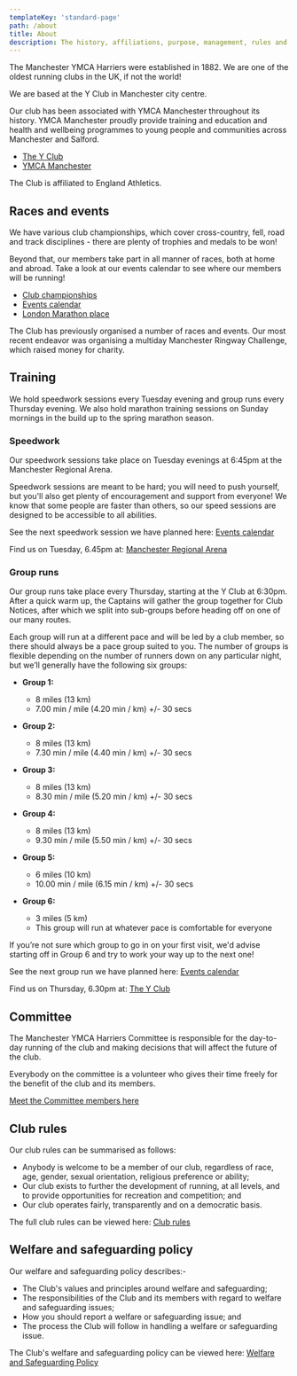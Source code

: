 ```yaml
---
templateKey: 'standard-page'
path: /about
title: About
description: The history, affiliations, purpose, management, rules and policies of the Manchester YMCA Harriers
---
```

The Manchester YMCA Harriers were established in 1882. We are one of the oldest running clubs in the UK, if not the world!

We are based at the Y Club in Manchester city centre.

Our club has been associated with YMCA Manchester throughout its history. YMCA Manchester proudly provide training and education and health and wellbeing programmes to young people and communities across Manchester and Salford.

* [The Y Club](https://www.yclub.org.uk)
* [YMCA Manchester](https://www.ymcamanchester.org.uk)

The Club is affiliated to England Athletics.

## Races and events

We have various club championships, which cover cross-country, fell, road and track disciplines - there are plenty of trophies and medals to be won!

Beyond that, our members take part in all manner of races, both at home and abroad. Take a look at our events calendar to see where our members will be running!

* [Club championships](/championships)
* [Events calendar](/events)
* [London Marathon place](/about/london-marathon-place)

The Club has previously organised a number of races and events. Our most recent endeavor was organising a multiday Manchester Ringway Challenge, which raised money for charity.

## Training

We hold speedwork sessions every Tuesday evening and group runs every Thursday evening. We also hold marathon training sessions on Sunday mornings in the build up to the spring marathon season.

### Speedwork

Our speedwork sessions take place on Tuesday evenings at 6:45pm at the Manchester Regional Arena.

Speedwork sessions are meant to be hard; you will need to push yourself, but you'll also get plenty of encouragement and support from everyone! We know that some people are faster than others, so our speed sessions are designed to be accessible to all abilities.

See the next speedwork session we have planned here: [Events calendar](/events)

Find us on Tuesday, 6.45pm at: [Manchester Regional Arena](/venues/manchester-regional-arena)

### Group runs

Our group runs take place every Thursday, starting at the Y Club at 6:30pm. After a quick warm up, the Captains will gather the group together for Club Notices, after which we split into sub-groups before heading off on one of our many routes.

Each group will run at a different pace and will be led by a club member, so there should always be a pace group suited to you. The number of groups is flexible depending on the number of runners down on any particular night, but we’ll generally have the following six groups:

* **Group 1:**
    * 8 miles (13 km)
    * 7.00 min / mile (4.20 min / km) +/- 30 secs

* **Group 2:**
    * 8 miles (13 km)
    * 7.30 min / mile (4.40 min / km) +/- 30 secs

* **Group 3:**
    * 8 miles (13 km)
    *  8.30 min / mile (5.20 min / km) +/- 30 secs

* **Group 4:**
    * 8 miles (13 km)
    * 9.30 min / mile (5.50 min / km) +/- 30 secs

* **Group 5:**
    * 6 miles (10 km)
    * 10.00 min / mile (6.15 min / km) +/- 30 secs

* **Group 6:**
    * 3 miles (5 km)
    * This group will run at whatever pace is comfortable for everyone

If you’re not sure which group to go in on your first visit, we'd advise starting off in Group 6 and try to work your way up to the next one!

See the next group run we have planned here: [Events calendar](/events)

Find us on Thursday, 6.30pm at: [The Y Club](/venues/the-y-club)

## Committee

The Manchester YMCA Harriers Committee is responsible for the day-to-day running of the club and making decisions that will affect the future of the club.

Everybody on the committee is a volunteer who gives their time freely for the benefit of the club and its members.

[Meet the Committee members here](/about/committee)

## Club rules

Our club rules can be summarised as follows:

* Anybody is welcome to be a member of our club, regardless of race, age, gender, sexual orientation, religious preference or ability;
* Our club exists to further the development of running, at all levels, and to provide opportunities for recreation and competition; and
* Our club operates fairly, transparently and on a democratic basis.

The full club rules can be viewed here: [Club rules](/about/rules)

## Welfare and safeguarding policy

Our welfare and safeguarding policy describes:-
 
* The Club's values and principles around welfare and safeguarding;
* The responsibilities of the Club and its members with regard to welfare and
  safeguarding issues;
* How you should report a welfare or safeguarding issue; and
* The process the Club will follow in handling a welfare or safeguarding issue.

The Club's welfare and safeguarding policy can be viewed here: [Welfare and Safeguarding Policy](/about/welfare-and-safeguarding-policy)
